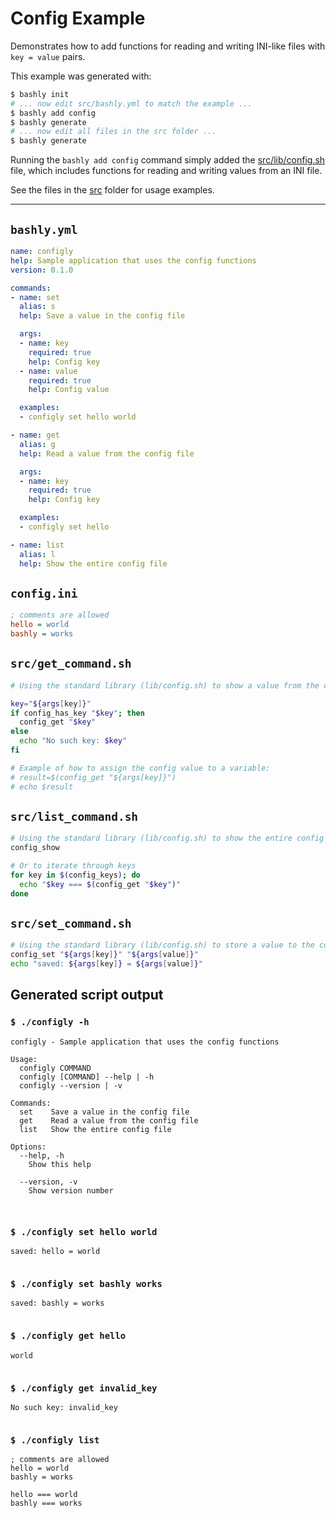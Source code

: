 # Config Example

Demonstrates how to add functions for reading and writing INI-like files with
`key = value` pairs.

This example was generated with:

```bash
$ bashly init
# ... now edit src/bashly.yml to match the example ...
$ bashly add config
$ bashly generate
# ... now edit all files in the src folder ...
$ bashly generate
```

Running the `bashly add config` command simply added the [src/lib/config.sh](src/lib/config.sh) file, which includes functions for reading and writing values from an INI file.

See the files in the [src](src) folder for usage examples.

<!-- include: config.ini src/get_command.sh src/list_command.sh src/set_command.sh -->

-----

## `bashly.yml`

```yaml
name: configly
help: Sample application that uses the config functions
version: 0.1.0

commands:
- name: set
  alias: s
  help: Save a value in the config file

  args:
  - name: key
    required: true
    help: Config key
  - name: value
    required: true
    help: Config value

  examples:
  - configly set hello world

- name: get
  alias: g
  help: Read a value from the config file

  args:
  - name: key
    required: true
    help: Config key

  examples:
  - configly set hello

- name: list
  alias: l
  help: Show the entire config file
```

## `config.ini`

```ini
; comments are allowed
hello = world
bashly = works


```

## `src/get_command.sh`

```bash
# Using the standard library (lib/config.sh) to show a value from the config

key="${args[key]}"
if config_has_key "$key"; then
  config_get "$key"
else
  echo "No such key: $key"
fi

# Example of how to assign the config value to a variable:
# result=$(config_get "${args[key]}")
# echo $result


```

## `src/list_command.sh`

```bash
# Using the standard library (lib/config.sh) to show the entire config file
config_show

# Or to iterate through keys
for key in $(config_keys); do
  echo "$key === $(config_get "$key")"
done

```

## `src/set_command.sh`

```bash
# Using the standard library (lib/config.sh) to store a value to the config
config_set "${args[key]}" "${args[value]}"
echo "saved: ${args[key]} = ${args[value]}"

```


## Generated script output

### `$ ./configly -h`

```shell
configly - Sample application that uses the config functions

Usage:
  configly COMMAND
  configly [COMMAND] --help | -h
  configly --version | -v

Commands:
  set    Save a value in the config file
  get    Read a value from the config file
  list   Show the entire config file

Options:
  --help, -h
    Show this help

  --version, -v
    Show version number



```

### `$ ./configly set hello world`

```shell
saved: hello = world


```

### `$ ./configly set bashly works`

```shell
saved: bashly = works


```

### `$ ./configly get hello`

```shell
world


```

### `$ ./configly get invalid_key`

```shell
No such key: invalid_key


```

### `$ ./configly list`

```shell
; comments are allowed
hello = world
bashly = works

hello === world
bashly === works


```



